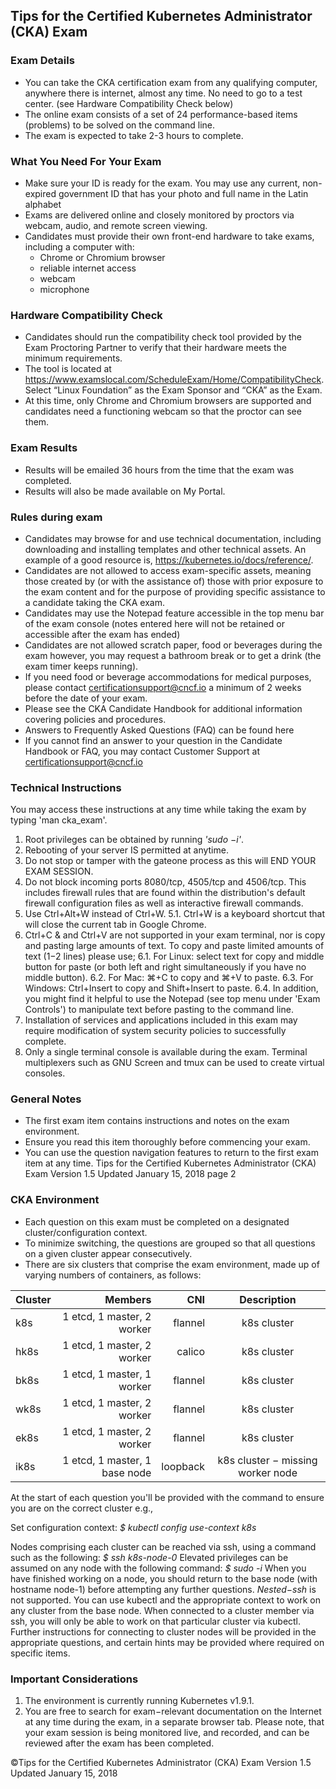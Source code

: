 ## Tips for the Certified Kubernetes Administrator (CKA) Exam  

### Exam Details
-  You can take the CKA certification exam from any qualifying computer, anywhere there is
internet, almost any time. No need to go to a test center. (see Hardware Compatibility Check
below)
-  The online exam consists of a set of 24 performance-based items (problems) to be solved on the
command line.
- The exam is expected to take 2-3 hours to complete.
### What You Need For Your Exam
- Make sure your ID is ready for the exam. You may use any current, non-expired government ID
that has your photo and full name in the Latin alphabet
- Exams are delivered online and closely monitored by proctors via webcam, audio, and remote
screen viewing.
- Candidates must provide their own front-end hardware to take exams, including a computer with:
  - Chrome or Chromium browser
  - reliable internet access
  - webcam
  - microphone  
  
### Hardware Compatibility Check
- Candidates should run the compatibility check tool provided by the Exam Proctoring Partner to
verify that their hardware meets the minimum requirements.
- The tool is located at https://www.examslocal.com/ScheduleExam/Home/CompatibilityCheck.
Select “Linux Foundation” as the Exam Sponsor and “CKA” as the Exam.
- At this time, only Chrome and Chromium browsers are supported and candidates need a
functioning webcam so that the proctor can see them.
### Exam Results
- Results will be emailed 36 hours from the time that the exam was completed.
- Results will also be made available on My Portal.
### Rules during exam
- Candidates may browse for and use technical documentation, including downloading and
installing templates and other technical assets. An example of a good resource is,
https://kubernetes.io/docs/reference/.
- Candidates are not allowed to access exam-specific assets, meaning those created by (or with
the assistance of) those with prior exposure to the exam content and for the purpose of providing
specific assistance to a candidate taking the CKA exam.
- Candidates may use the Notepad feature accessible in the top menu bar of the exam console
(notes entered here will not be retained or accessible after the exam has ended)
- Candidates are not allowed scratch paper, food or beverages during the exam however, you may
request a bathroom break or to get a drink (the exam timer keeps running).
- If you need food or beverage accommodations for medical purposes, please contact
certificationsupport@cncf.io a minimum of 2 weeks before the date of your exam.
- Please see the CKA Candidate Handbook for additional information covering policies and
procedures.
- Answers to Frequently Asked Questions (FAQ) can be found here
- If you cannot find an answer to your question in the Candidate Handbook or FAQ, you may
contact Customer Support at certificationsupport@cncf.io
### Technical Instructions
You may access these instructions at any time while taking the exam by typing 'man cka_exam'.
1. Root privileges can be obtained by running *'sudo −i'*.
2. Rebooting of your server IS permitted at anytime.
3. Do not stop or tamper with the gateone process as this will END YOUR EXAM SESSION.
4. Do not block incoming ports 8080/tcp, 4505/tcp and 4506/tcp. This includes firewall rules that are
found within the distribution's default firewall configuration files as well as interactive firewall
commands.
5. Use Ctrl+Alt+W instead of Ctrl+W.
5.1. Ctrl+W is a keyboard shortcut that will close the current tab in Google Chrome.
6. Ctrl+C & and Ctrl+V are not supported in your exam terminal, nor is copy and pasting large
amounts of text. To copy and paste limited amounts of text (1−2 lines) please use;
6.1. For Linux: select text for copy and middle button for paste (or both left and right
simultaneously if you have no middle button).
6.2. For Mac: ⌘+C to copy and ⌘+V to paste.
6.3. For Windows: Ctrl+Insert to copy and Shift+Insert to paste.
6.4. In addition, you might find it helpful to use the Notepad (see top menu under 'Exam
Controls') to manipulate text before pasting to the command line.
7. Installation of services and applications included in this exam may require modification of system
security policies to successfully complete.
8. Only a single terminal console is available during the exam. Terminal multiplexers such as GNU
Screen and tmux can be used to create virtual consoles.
### General Notes
- The first exam item contains instructions and notes on the exam environment.
- Ensure you read this item thoroughly before commencing your exam.
- You can use the question navigation features to return to the first exam item at any time.
Tips for the Certified Kubernetes Administrator (CKA) Exam ​Version 1.5​ Updated January 15, 2018 page 2
### CKA Environment
- Each question on this exam must be completed on a designated cluster/configuration context.
- To minimize switching, the questions are grouped so that all questions on a given cluster appear
consecutively.
- There are six clusters that comprise the exam environment, made up of varying numbers of
containers, as follows:

|Cluster | Members  | CNI | Description
| :----- | ------:| ----:| :-------: |
|k8s  |1  etcd, 1  master, 2  worker | flannel  | k8s cluster|
|hk8s |1  etcd, 1  master, 2  worker | calico  | k8s cluster|
|bk8s |1  etcd, 1  master, 1 worker | flannel | k8s cluster|
|wk8s |1  etcd, 1  master, 2 worker | flannel | k8s cluster|
|ek8s |1  etcd, 1  master, 2 worker | flannel | k8s cluster|
|ik8s |1 etcd, 1 master, 1 base node  | loopback |k8s cluster − missing worker node|

At the start of each question you'll be provided with the command to ensure you are on the correct cluster e.g.,  

Set configuration context: *$ kubectl config use-context k8s*  

Nodes comprising each cluster can be reached via ssh, using a command such as the following:
*$ ssh k8s-node-0*
Elevated privileges can be assumed on any node with the following command:
*$ sudo -i*
When you have finished working on a node, you should return to the base node (with hostname node-1)
before attempting any further questions. *Nested−ssh* is not supported.
You can use kubectl and the appropriate context to work on any cluster from the base node. When
connected to a cluster member via ssh, you will only be able to work on that particular cluster via kubectl.
Further instructions for connecting to cluster nodes will be provided in the appropriate questions, and
certain hints may be provided where required on specific items.
### Important Considerations
1. The environment is currently running Kubernetes v1.9.1.
2. You are free to search for exam−relevant documentation on the Internet at any time during the
exam, in a separate browser tab. Please note, that your exam session is being monitored live,
and recorded, and can be reviewed after the exam has been completed.  


&copy;Tips for the Certified Kubernetes Administrator (CKA) Exam ​Version 1.5​ Updated January 15, 2018

